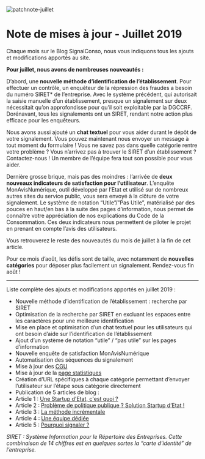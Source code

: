 ![patchnote-juillet](/assets/blog/2019/08/04/Patchnote-juillet/blog-patchnote.jpg)

# Note de mises à jour - Juillet 2019

Chaque mois sur le Blog SignalConso, nous vous indiquons tous les ajouts et modifications apportés au site. 

**Pour juillet, nous avons de nombreuses nouveautés :**

D’abord, une **nouvelle méthode d’identification de l’établissement**. Pour effectuer un contrôle, un enquêteur de la répression des fraudes a besoin du numéro SIRET* de l’entreprise. Avec le système précédent, qui autorisait la saisie manuelle d’un établissement, presque un signalement sur deux nécessitait qu’on approfondisse pour qu’il soit exploitable par la DGCCRF. Dorénavant, tous les signalements ont un SIRET, rendant notre action plus efficace pour les enquêteurs.

Nous avons aussi ajouté un **chat textuel** pour vous aider durant le dépôt de votre signalement. Vous pouvez maintenant nous envoyer un message à tout moment du formulaire ! Vous ne savez pas dans quelle catégorie rentre votre problème ? Vous n’arrivez pas à trouver le SIRET d’un établissement ? Contactez-nous ! Un membre de l’équipe fera tout son possible pour vous aider.

Dernière grosse brique, mais pas des moindres : l’arrivée de **deux nouveaux indicateurs de satisfaction pour l’utilisateur**. L’enquête MonAvisNumérique, outil développé par l’Etat et utilisé sur de nombreux autres sites du service public, vous sera envoyé à la clôture de votre signalement. Le système de notation “Utile”/”Pas Utile”, matérialisé par des pouces en haut/en bas à la suite des pages d’information, nous permet de connaître votre appréciation de nos explications du Code de la Consommation. Ces deux indicateurs nous permettent de piloter le projet en prenant en compte l’avis des utilisateurs.

Vous retrouverez le reste des nouveautés du mois de juillet à la fin de cet article.

Pour ce mois d’août, les défis sont de taille, avec notamment de **nouvelles catégories** pour déposer plus facilement un signalement. Rendez-vous fin août !

***

Liste complète des ajouts et modifications apportés en juillet 2019 :

+ Nouvelle méthode d’identification de l’établissement : recherche par SIRET
+ Optimisation de la recherche par SIRET en excluant les espaces entre les caractères pour une meilleure identification
+ Mise en place et optimisation d’un chat textuel pour les utilisateurs qui ont besoin d’aide sur l’identification de l’établissement
+ Ajout d’un système de notation “utile” / “pas utile” sur les pages d’information
+ Nouvelle enquête de satisfaction MonAvisNumérique
+ Automatisation des séquences du signalement
+ Mise à jour des [CGU](/conditions-generales-utilisation/consommateur)
+ Mise à jour de la [page statistiques](/stats)
+ Création d’URL spécifiques à chaque catégorie permettant d’envoyer l’utilisateur sur l’étape sous catégorie directement
+ Publication de 5 articles de blog :
+ Article 1 : [Une Startup d'Etat, c'est quoi ?](/blog/2019/06/04/Start-up-dEtat)
+ Article 2 : [Problème de politique publique ? Solution Startup d’Etat !](/blog/2019/06/11/Solution-Start-up-dEtat)
+ Article 3 : [La méthode incrémentale](/blog/2019/06/18/la-methode-incrementale)
+ Article 4 : [Une équipe dédiée](/blog/2019/06/25/une-equipe-dediee)
+ Article 5 : [Pourquoi signaler ?](/blog/2019/07/28/Pourquoi-signaler) 
 

*SIRET : Système Information pour le Répertoire des Entreprises. Cette combinaison de 14 chiffres est en quelques sortes la “carte d’identité” de l’entreprise.*

